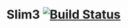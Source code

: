 # Slim3 [![Build Status](https://travis-ci.org/sue445/slim3.png?branch=develop)](https://travis-ci.org/sue445/slim3)

